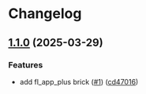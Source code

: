 # Changelog

## [1.1.0](https://github.com/KeidsID/my_bricks/compare/v1.0.0...v1.1.0) (2025-03-29)

### Features

- add fl_app_plus brick ([#1](https://github.com/KeidsID/my_bricks/issues/1))
  ([cd47016](https://github.com/KeidsID/my_bricks/commit/cd470163ba92eb31c8c92e143b7d6cce61c6e5a8))
